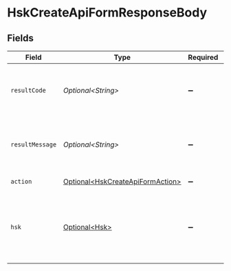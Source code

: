 # HskCreateApiFormResponseBody


## Fields

| Field                                                                                  | Type                                                                                   | Required                                                                               | Description                                                                            |
| -------------------------------------------------------------------------------------- | -------------------------------------------------------------------------------------- | -------------------------------------------------------------------------------------- | -------------------------------------------------------------------------------------- |
| `resultCode`                                                                           | *Optional\<String>*                                                                    | :heavy_minus_sign:                                                                     | The code which represents the result of the API call.                                  |
| `resultMessage`                                                                        | *Optional\<String>*                                                                    | :heavy_minus_sign:                                                                     | A short message which explains the result of the API call.                             |
| `action`                                                                               | [Optional\<HskCreateApiFormAction>](../../models/operations/HskCreateApiFormAction.md) | :heavy_minus_sign:                                                                     | Result of the API call                                                                 |
| `hsk`                                                                                  | [Optional\<Hsk>](../../models/components/Hsk.md)                                       | :heavy_minus_sign:                                                                     | Holds information about a key managed in an HSM (Hardware Security Module)<br/>        |